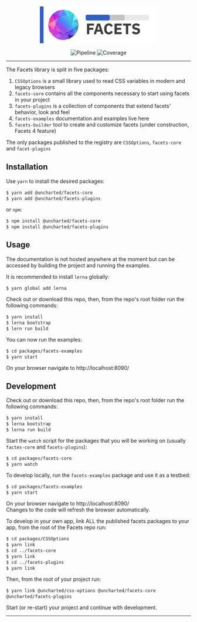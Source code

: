 <div align="center">

![Uncharted Facets](assets/logo_320.png)  
  
![Pipeline](https://gitlab.uncharted.software/Widgets/Facets/badges/master/pipeline.svg?style=flat-square) ![Coverage](https://gitlab.uncharted.software/Widgets/Facets/badges/master/coverage.svg?style=flat-square)

</div>

---  
The Facets library is split in five packages:
1. `CSSOptions` is a small library used to read CSS variables in modern and legacy browsers
2. `facets-core` contains all the components necessary to start using facets in your project
3. `facets-plugins` is a collection of components that extend facets' behavior, look and feel
4. `facets-examples` documentation and examples live here
5. `facets-builder` tool to create and customize facets (under construction, Facets 4 feature)

The only packages published to the registry are `CSSOptions`, `facets-core` and `facet-plugins` 


## Installation

Use `yarn` to install the desired packages:
```shell script
$ yarn add @uncharted/facets-core
$ yarn add @uncharted/facets-plugins
```
or `npm`:
```shell script
$ npm install @uncharted/facets-core
$ npm install @uncharted/facets-plugins
```


## Usage

The documentation is not hosted anywhere at the moment but can be accessed by building the project and running the
examples.

It is recommended to install `lerna` globally:
```shell script
$ yarn global add lerna
```

Check out or download this repo, then, from the repo's root folder run the following commands:
```shell script
$ yarn install
$ lerna bootstrap
$ lern run build
```

You can now run the examples:
```shell script
$ cd packages/facets-examples
$ yarn start
```

On your browser navigate to http://localhost:8090/


## Development

Check out or download this repo, then, from the repo's root folder run the following commands:
```shell script
$ yarn install
$ lerna bootstrap
$ lerna run build
```

Start the `watch` script for the packages that you will be working on (usually `factes-core` and `facets-plugins`):
```shell script
$ cd packages/facets-core
$ yarn watch
```

To develop locally, run the `facets-examples` package and use it as a testbed:
```shell script
$ cd packages/facets-examples
$ yarn start
```
On your browser navigate to http://localhost:8090/  
Changes to the code will refresh the browser automatically.
  
To develop in your own app, link ALL the published facets packages to your app, from the root of the Facets repo run: 
```shell script
$ cd packages/CSSOptions
$ yarn link
$ cd ../facets-core
$ yarn link
$ cd ../facets-plugins
$ yarn link
```

Then, from the root of your project run:
```shell script
$ yarn link @uncharted/css-options @uncharted/facets-core @uncharted/facets-plugins
```

Start (or re-start) your project and continue with development.


---
